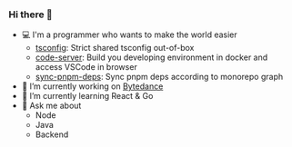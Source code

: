 ### Hi there 👋

- 💻 I'm a programmer who wants to make the world easier
   - [tsconfig](https://github.com/zanminkian/tsconfig): Strict shared tsconfig out-of-box
   - [code-server](https://github.com/zanminkian/code-server): Build you developing environment in docker and access VSCode in browser
   - [sync-pnpm-deps](https://github.com/zanminkian/sync-pnpm-deps): Sync pnpm deps according to monorepo graph
- 🔭 I’m currently working on [Bytedance](https://github.com/bytedance)
- 🌱 I’m currently learning React & Go
- 💬 Ask me about
   - Node
   - Java
   - Backend
